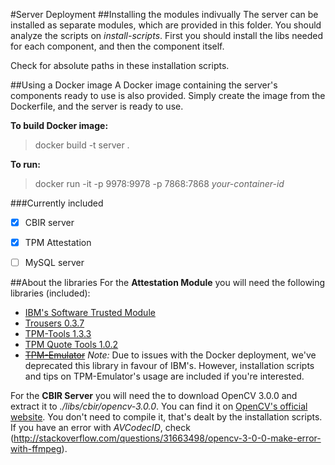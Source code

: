 #Server Deployment
##Installing the modules indivually
The server can be installed as separate modules, which are provided in this folder. You should analyze the scripts on _install-scripts_. First you should install the libs needed for each component, and then the component itself.

Check for absolute paths in these installation scripts.

##Using a Docker image
A Docker image containing the server's components ready to use is also provided. Simply create the image from the Dockerfile, and the server is ready to use.

**To build Docker image:**
> docker build -t server .

**To run:**
> docker run -it -p 9978:9978 -p 7868:7868 _your-container-id_

###Currently included
- [x] CBIR server
- [x] TPM Attestation
- [ ] MySQL server


##About the libraries
For the **Attestation Module** you will need the following libraries (included):
* [IBM's Software Trusted Module](http://ibmswtpm.sourceforge.net/)
* [Trousers 0.3.7](https://sourceforge.net/projects/trousers/files/trousers/)
* [TPM-Tools 1.3.3](https://sourceforge.net/projects/trousers/files/tpm-tools/)
* [TPM Quote Tools 1.0.2](https://sourceforge.net/projects/tpmquotetools/)
* ~~[TPM-Emulator](https://github.com/PeterHuewe/tpm-emulator)~~ _Note:_ Due to issues with the Docker deployment, we've deprecated this library in favour of IBM's. However, installation scripts and tips on TPM-Emulator's usage are included if you're interested.


For the **CBIR Server** you will need the to download OpenCV 3.0.0 and extract it to _./libs/cbir/opencv-3.0.0_. You can find it on [OpenCV's official website](http://opencv.org/downloads.html). You don't need to compile it, that's dealt by the installation scripts. If you have an error with _AVCodecID_, check (http://stackoverflow.com/questions/31663498/opencv-3-0-0-make-error-with-ffmpeg).
